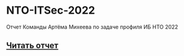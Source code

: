 # NTO-ITSec-2022
Отчет Команды Артёма Михеева по задаче профиля ИБ НТО 2022

## [Читать отчет](REPORT.md)
